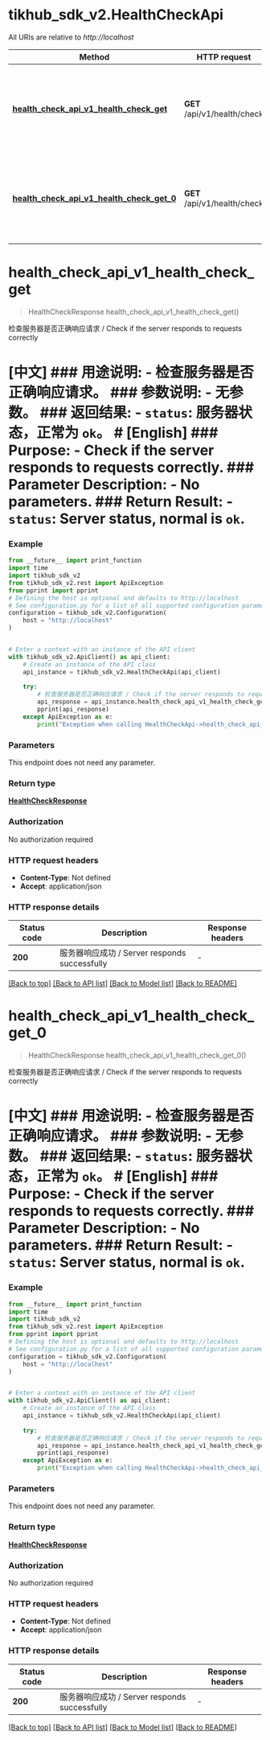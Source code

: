 # tikhub_sdk_v2.HealthCheckApi

All URIs are relative to *http://localhost*

Method | HTTP request | Description
------------- | ------------- | -------------
[**health_check_api_v1_health_check_get**](HealthCheckApi.md#health_check_api_v1_health_check_get) | **GET** /api/v1/health/check | 检查服务器是否正确响应请求 / Check if the server responds to requests correctly
[**health_check_api_v1_health_check_get_0**](HealthCheckApi.md#health_check_api_v1_health_check_get_0) | **GET** /api/v1/health/check | 检查服务器是否正确响应请求 / Check if the server responds to requests correctly


# **health_check_api_v1_health_check_get**
> HealthCheckResponse health_check_api_v1_health_check_get()

检查服务器是否正确响应请求 / Check if the server responds to requests correctly

# [中文]  ### 用途说明:  - 检查服务器是否正确响应请求。  ### 参数说明:  - 无参数。  ### 返回结果:  - `status`: 服务器状态，正常为 `ok`。  # [English]  ### Purpose:  - Check if the server responds to requests correctly.  ### Parameter Description:  - No parameters.  ### Return Result:  - `status`: Server status, normal is `ok`.

### Example

```python
from __future__ import print_function
import time
import tikhub_sdk_v2
from tikhub_sdk_v2.rest import ApiException
from pprint import pprint
# Defining the host is optional and defaults to http://localhost
# See configuration.py for a list of all supported configuration parameters.
configuration = tikhub_sdk_v2.Configuration(
    host = "http://localhost"
)


# Enter a context with an instance of the API client
with tikhub_sdk_v2.ApiClient() as api_client:
    # Create an instance of the API class
    api_instance = tikhub_sdk_v2.HealthCheckApi(api_client)
    
    try:
        # 检查服务器是否正确响应请求 / Check if the server responds to requests correctly
        api_response = api_instance.health_check_api_v1_health_check_get()
        pprint(api_response)
    except ApiException as e:
        print("Exception when calling HealthCheckApi->health_check_api_v1_health_check_get: %s\n" % e)
```

### Parameters
This endpoint does not need any parameter.

### Return type

[**HealthCheckResponse**](HealthCheckResponse.md)

### Authorization

No authorization required

### HTTP request headers

 - **Content-Type**: Not defined
 - **Accept**: application/json

### HTTP response details
| Status code | Description | Response headers |
|-------------|-------------|------------------|
**200** | 服务器响应成功 / Server responds successfully |  -  |

[[Back to top]](#) [[Back to API list]](../README.md#documentation-for-api-endpoints) [[Back to Model list]](../README.md#documentation-for-models) [[Back to README]](../README.md)

# **health_check_api_v1_health_check_get_0**
> HealthCheckResponse health_check_api_v1_health_check_get_0()

检查服务器是否正确响应请求 / Check if the server responds to requests correctly

# [中文]  ### 用途说明:  - 检查服务器是否正确响应请求。  ### 参数说明:  - 无参数。  ### 返回结果:  - `status`: 服务器状态，正常为 `ok`。  # [English]  ### Purpose:  - Check if the server responds to requests correctly.  ### Parameter Description:  - No parameters.  ### Return Result:  - `status`: Server status, normal is `ok`.

### Example

```python
from __future__ import print_function
import time
import tikhub_sdk_v2
from tikhub_sdk_v2.rest import ApiException
from pprint import pprint
# Defining the host is optional and defaults to http://localhost
# See configuration.py for a list of all supported configuration parameters.
configuration = tikhub_sdk_v2.Configuration(
    host = "http://localhost"
)


# Enter a context with an instance of the API client
with tikhub_sdk_v2.ApiClient() as api_client:
    # Create an instance of the API class
    api_instance = tikhub_sdk_v2.HealthCheckApi(api_client)
    
    try:
        # 检查服务器是否正确响应请求 / Check if the server responds to requests correctly
        api_response = api_instance.health_check_api_v1_health_check_get_0()
        pprint(api_response)
    except ApiException as e:
        print("Exception when calling HealthCheckApi->health_check_api_v1_health_check_get_0: %s\n" % e)
```

### Parameters
This endpoint does not need any parameter.

### Return type

[**HealthCheckResponse**](HealthCheckResponse.md)

### Authorization

No authorization required

### HTTP request headers

 - **Content-Type**: Not defined
 - **Accept**: application/json

### HTTP response details
| Status code | Description | Response headers |
|-------------|-------------|------------------|
**200** | 服务器响应成功 / Server responds successfully |  -  |

[[Back to top]](#) [[Back to API list]](../README.md#documentation-for-api-endpoints) [[Back to Model list]](../README.md#documentation-for-models) [[Back to README]](../README.md)


